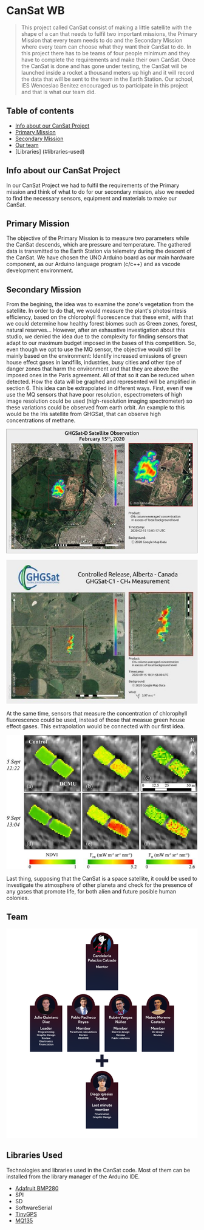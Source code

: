 ﻿# CanSat WB
> This project called CanSat consist of making a little satellite with the shape of a can that needs to fulfil two important missions, the Primary Mission that every team needs to do and the Secondary Mission where every team can choose what they want their CanSat to do. In this project there has to be teams of four people minimum and they have to complete the requirements and make their own CanSat. Once the CanSat is done and has gone under testing, the CanSat will be launched inside a rocket a thousand meters up high and it will record the data that will be sent to the team in the Earth Station. Our school, IES Wenceslao Benitez encouraged us to participate in this project and that is what our team did.

## Table of contents
* [Info about our CanSat Project](#info-about-our-CanSat-Project)
* [Primary Mission](#primary-mission)
* [Secondary Mission](#secondary-mission)
* [Our team](#team)
* [Libraries] (#libraries-used)


## Info about our CanSat Project
In our CanSat Project we had to fulfil the requirements of the Primary mission and think of what to do for our secondary mission, also we needed to find the necessary sensors, equipment and materials to make our CanSat.

## Primary Mission
The objective of the Primary Mission is to measure two parameters while the CanSat descends, which are pressure and temperature. The gathered data is transmitted to the Earth Station via telemetry during the descent of the CanSat. We have chosen the UNO Arduino board as our main hardware component, as our Arduino language program (c/c++) and as vscode development environment.

## Secondary Mission
From the begining, the idea was to examine the zone's vegetation from the satellite. In order to do that, we would measure the plant's photosintesis efficiency, based on the chlorophyll fluorescence that these emit, with that we could determine how healthy forest biomes such as Green zones, forest, natural reserves... However, after an exhaustive investigation about this studio, we denied the idea due to the complexity for finding sensors that adapt to our maximum budget imposed in the bases of this competition. So, even though we opt to use the MQ sensor, the objective would still be mainly based on the environment: Identify increased emissions of green house effect gases in landfills, industries, busy cities and other tipe of danger zones that harm the environment and that they are above the imposed ones in the París agreement. All of that so it can be reduced when detected. How the data will be graphed and represented will be amplified in section 6.
This idea can be extrapolated in different ways. First, even if we use the MQ sensors that have poor resolution, espectrometers of high image resolution could be used (high-resolution imaging spectrometer) so these variations could be observed from earth orbit. An example to this would be the Iris satellite from GHGSat, that can observe high concentrations of methane.

![Methane 1](./img/Methane.jpg)

![Methane 2](./img/Methane2.jpg)

At the same time, sensors that measure the concentration of chlorophyll fluorescence could be used, instead of those that measue green house effect gases. This extrapolation would be connected with our first idea.

![Clorophyll](./img/Clorophyll.jpg)

Last thing, supposing that the CanSat is a space satellite, it could be used to investigate the atmosphere of other planeta and check for the presence of any gases that promote life, for both alíen and future posible human colonies.

## Team
![Team](./img/Team.png)

## Libraries Used
Technologies and libraries used in the CanSat code. Most of them can be installed from the library manager of the Arduino IDE.
* [Adafruit BMP280](https://github.com/adafruit/Adafruit_BMP280_Library)
* SPI 
* SD 
* SoftwareSerial
* [TinyGPS](https://github.com/mikalhart/TinyGPS)
* [MQ135](https://github.com/GeorgK/MQ135)
